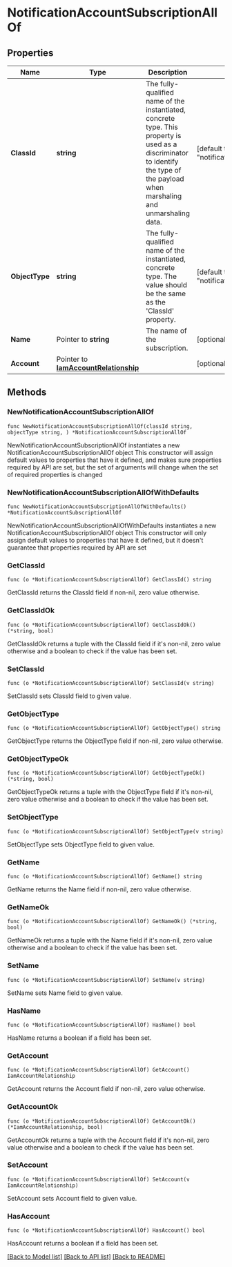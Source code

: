 # NotificationAccountSubscriptionAllOf

## Properties

Name | Type | Description | Notes
------------ | ------------- | ------------- | -------------
**ClassId** | **string** | The fully-qualified name of the instantiated, concrete type. This property is used as a discriminator to identify the type of the payload when marshaling and unmarshaling data. | [default to "notification.AccountSubscription"]
**ObjectType** | **string** | The fully-qualified name of the instantiated, concrete type. The value should be the same as the &#39;ClassId&#39; property. | [default to "notification.AccountSubscription"]
**Name** | Pointer to **string** | The name of the subscription. | [optional] 
**Account** | Pointer to [**IamAccountRelationship**](IamAccountRelationship.md) |  | [optional] 

## Methods

### NewNotificationAccountSubscriptionAllOf

`func NewNotificationAccountSubscriptionAllOf(classId string, objectType string, ) *NotificationAccountSubscriptionAllOf`

NewNotificationAccountSubscriptionAllOf instantiates a new NotificationAccountSubscriptionAllOf object
This constructor will assign default values to properties that have it defined,
and makes sure properties required by API are set, but the set of arguments
will change when the set of required properties is changed

### NewNotificationAccountSubscriptionAllOfWithDefaults

`func NewNotificationAccountSubscriptionAllOfWithDefaults() *NotificationAccountSubscriptionAllOf`

NewNotificationAccountSubscriptionAllOfWithDefaults instantiates a new NotificationAccountSubscriptionAllOf object
This constructor will only assign default values to properties that have it defined,
but it doesn't guarantee that properties required by API are set

### GetClassId

`func (o *NotificationAccountSubscriptionAllOf) GetClassId() string`

GetClassId returns the ClassId field if non-nil, zero value otherwise.

### GetClassIdOk

`func (o *NotificationAccountSubscriptionAllOf) GetClassIdOk() (*string, bool)`

GetClassIdOk returns a tuple with the ClassId field if it's non-nil, zero value otherwise
and a boolean to check if the value has been set.

### SetClassId

`func (o *NotificationAccountSubscriptionAllOf) SetClassId(v string)`

SetClassId sets ClassId field to given value.


### GetObjectType

`func (o *NotificationAccountSubscriptionAllOf) GetObjectType() string`

GetObjectType returns the ObjectType field if non-nil, zero value otherwise.

### GetObjectTypeOk

`func (o *NotificationAccountSubscriptionAllOf) GetObjectTypeOk() (*string, bool)`

GetObjectTypeOk returns a tuple with the ObjectType field if it's non-nil, zero value otherwise
and a boolean to check if the value has been set.

### SetObjectType

`func (o *NotificationAccountSubscriptionAllOf) SetObjectType(v string)`

SetObjectType sets ObjectType field to given value.


### GetName

`func (o *NotificationAccountSubscriptionAllOf) GetName() string`

GetName returns the Name field if non-nil, zero value otherwise.

### GetNameOk

`func (o *NotificationAccountSubscriptionAllOf) GetNameOk() (*string, bool)`

GetNameOk returns a tuple with the Name field if it's non-nil, zero value otherwise
and a boolean to check if the value has been set.

### SetName

`func (o *NotificationAccountSubscriptionAllOf) SetName(v string)`

SetName sets Name field to given value.

### HasName

`func (o *NotificationAccountSubscriptionAllOf) HasName() bool`

HasName returns a boolean if a field has been set.

### GetAccount

`func (o *NotificationAccountSubscriptionAllOf) GetAccount() IamAccountRelationship`

GetAccount returns the Account field if non-nil, zero value otherwise.

### GetAccountOk

`func (o *NotificationAccountSubscriptionAllOf) GetAccountOk() (*IamAccountRelationship, bool)`

GetAccountOk returns a tuple with the Account field if it's non-nil, zero value otherwise
and a boolean to check if the value has been set.

### SetAccount

`func (o *NotificationAccountSubscriptionAllOf) SetAccount(v IamAccountRelationship)`

SetAccount sets Account field to given value.

### HasAccount

`func (o *NotificationAccountSubscriptionAllOf) HasAccount() bool`

HasAccount returns a boolean if a field has been set.


[[Back to Model list]](../README.md#documentation-for-models) [[Back to API list]](../README.md#documentation-for-api-endpoints) [[Back to README]](../README.md)


